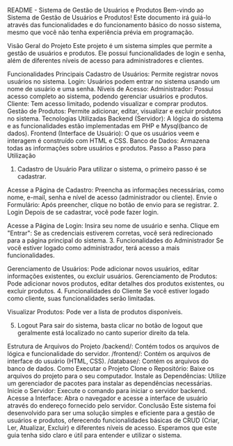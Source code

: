 README - Sistema de Gestão de Usuários e Produtos
Bem-vindo ao Sistema de Gestão de Usuários e Produtos! Este documento irá guiá-lo através das funcionalidades e do funcionamento básico do nosso sistema, mesmo que você não tenha experiência prévia em programação.

Visão Geral do Projeto
Este projeto é um sistema simples que permite a gestão de usuários e produtos. Ele possui funcionalidades de login e senha, além de diferentes níveis de acesso para administradores e clientes.

Funcionalidades Principais
Cadastro de Usuários: Permite registrar novos usuários no sistema.
Login: Usuários podem entrar no sistema usando um nome de usuário e uma senha.
Níveis de Acesso:
Administrador: Possui acesso completo ao sistema, podendo gerenciar usuários e produtos.
Cliente: Tem acesso limitado, podendo visualizar e comprar produtos.
Gestão de Produtos: Permite adicionar, editar, visualizar e excluir produtos no sistema.
Tecnologias Utilizadas
Backend (Servidor): A lógica do sistema e as funcionalidades estão implementadas em PHP e Mysql(banco de dados).
Frontend (Interface de Usuário): O que os usuários veem e interagem é construído com HTML e CSS.
Banco de Dados: Armazena todas as informações sobre usuários e produtos.
Passo a Passo para Utilização
1. Cadastro de Usuário
Para utilizar o sistema, o primeiro passo é se cadastrar.

Acesse a Página de Cadastro: Preencha as informações necessárias, como nome, e-mail, senha e nível de acesso (administrador ou cliente).
Envie o Formulário: Após preencher, clique no botão de envio para se registrar.
2. Login
Depois de se cadastrar, você pode fazer login.

Acesse a Página de Login: Insira seu nome de usuário e senha.
Clique em "Entrar": Se as credenciais estiverem corretas, você será redirecionado para a página principal do sistema.
3. Funcionalidades do Administrador
Se você estiver logado como administrador, terá acesso a mais funcionalidades.

Gerenciamento de Usuários: Pode adicionar novos usuários, editar informações existentes, ou excluir usuários.
Gerenciamento de Produtos: Pode adicionar novos produtos, editar detalhes dos produtos existentes, ou excluir produtos.
4. Funcionalidades do Cliente
Se você estiver logado como cliente, suas funcionalidades serão limitadas.

Visualizar Produtos: Pode ver a lista de produtos disponíveis.

5. Logout
Para sair do sistema, basta clicar no botão de logout que geralmente está localizado no canto superior direito da tela.

Estrutura de Arquivos do Projeto
/backend/: Contém todos os arquivos de lógica e funcionalidade do servidor.
/frontend/: Contém os arquivos de interface do usuário (HTML, CSS).
/database/: Contém os arquivos do banco de dados.
Como Executar o Projeto
Clone o Repositório: Baixe os arquivos do projeto para o seu computador.
Instale as Dependências: Utilize um gerenciador de pacotes para instalar as dependências necessárias.
Inicie o Servidor: Execute o comando para iniciar o servidor backend.
Acesse a Interface: Abra o navegador e acesse a interface de usuário através do endereço fornecido pelo servidor.
Conclusão
Este sistema foi desenvolvido para ser uma solução simples e eficiente para a gestão de usuários e produtos, oferecendo funcionalidades básicas de CRUD (Criar, Ler, Atualizar, Excluir) e diferentes níveis de acesso. Esperamos que este guia tenha sido claro e útil para entender e utilizar o sistema.